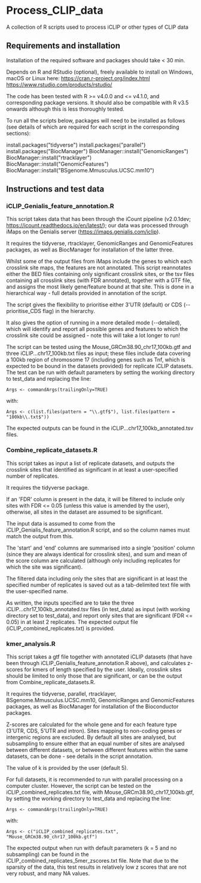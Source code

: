 # Process_CLIP_data
A collection of R scripts used to process iCLIP or other types of CLIP data

## Requirements and installation

Installation of the required software and packages should take < 30 min.

Depends on R and RStudio (optional), freely available to install on Windows, macOS or Linux here: 
https://cran.r-project.org/index.html
https://www.rstudio.com/products/rstudio/

The code has been tested with R >= v4.0.0 and <= v4.1.0, and corresponding package versions. It should also be compatible with R v3.5 onwards although this is less thoroughly tested.

To run all the scripts below, packages will need to be installed as follows (see details of which are required for each script in the corresponding sections):

install.packages("tidyverse")
install.packages("parallel")
install.packages("BiocManager")
BiocManager::install("GenomicRanges")
BiocManager::install("rtracklayer")
BiocManager::install("GenomicFeatures")
BiocManager::install("BSgenome.Mmusculus.UCSC.mm10") 


## Instructions and test data

### iCLIP_Genialis_feature_annotation.R

This script takes data that has been through the iCount pipeline (v2.0.1dev; https://icount.readthedocs.io/en/latest/); our data was processed through iMaps on the Genialis server (https://imaps.genialis.com/iclip).

It requires the tidyverse, rtracklayer, GenomicRanges and GenomicFeatures packages, as well as BiocManager for installation of the latter three.

Whilst some of the output files from iMaps include the genes to which each crosslink site maps, the features are not annotated. This script reannotates either the BED files containing only significant crosslink sites, or the tsv files containing all crosslink sites (with FDR annotated), together with a GTF file, and assigns the most likely gene/feature bound at that site. This is done in a hierarchical way - full details provided in annotation of the script. 

The script gives the flexibility to prioritise either 3'UTR (default) or CDS (--prioritise_CDS flag) in the hierarchy.

It also gives the option of running in a more detailed mode (--detailed), which will identify and report all possible genes and features to which the crosslink site could be assigned - note this will take a lot longer to run! 

The script can be tested using the Mouse_GRCm38.90_chr17_100kb.gtf and three iCLIP...chr17_100kb.txt files as input; these files include data covering a 100kb region of chromosome 17 (including genes such as Tnf, which is expected to be bound in the datasets provided) for replicate iCLIP datasets. The test can be run with default parameters by setting the working directory to test_data and replacing the line:
```
Args <- commandArgs(trailingOnly=TRUE)
```
with:
```
Args <- c(list.files(pattern = "\\.gtf$"), list.files(pattern = "100kb\\.txt$"))
```

The expected outputs can be found in the iCLIP...chr17_100kb_annotated.tsv files. 



### Combine_replicate_datasets.R

This script takes as input a list of replicate datasets, and outputs the crosslink sites that identified as significant in at least a user-specified number of replicates. 

It requires the tidyverse package.

If an 'FDR' column is present in the data, it will be filtered to include only sites with FDR <= 0.05 (unless this value is amended by the user), otherwise, all sites in the dataset are assumed to be significant. 

The input data is assumed to come from the iCLIP_Genialis_feature_annotation.R script, and so the column names must match the output from this. 

The 'start' and 'end' columns are summarised into a single 'position' column (since they are always identical for crosslink sites), and sum and mean of the score column are calculated (although only including replicates for which the site was significant).

The filtered data including only the sites that are significant in at least the specified number of replicates is saved out as a tab-delimited text file with the user-specified name.

As written, the inputs specified are to take the three iCLIP...chr17_100kb_annotated.tsv files (in test_data) as input (with working directory set to test_data), and report only sites that are significant (FDR <= 0.05) in at least 2 replicates. The expected output file (iCLIP_combined_replicates.txt) is provided.


### kmer_analysis.R

This script takes a gtf file together with annotated iCLIP datasets (that have been through iCLIP_Genialis_feature_annotation.R above), and calculates z-scores for kmers of length specified by the user. Ideally, crosslink sites should be limited to only those that are significant, or can be the output from Combine_replicate_datasets.R. 

It requires the tidyverse, parallel, rtracklayer, BSgenome.Mmusculus.UCSC.mm10, GenomicRanges and GenomicFeatures packages, as well as BiocManager for installation of the Bioconductor packages.

Z-scores are calculated for the whole gene and for each feature type (3'UTR, CDS, 5'UTR and intron). Sites mapping to non-coding genes or intergenic regions are excluded. By default all sites are analysed, but subsampling to ensure either that an equal number of sites are analysed between different datasets, or between different features within the same datasets, can be done - see details in the script annotation.

The value of k is provided by the user (default 5).

For full datasets, it is recommended to run with parallel processing on a computer cluster. However, the script can be tested on the iCLIP_combined_replicates.txt file, with Mouse_GRCm38.90_chr17_100kb.gtf, by setting the working directory to test_data and replacing the line:

```
Args <- commandArgs(trailingOnly=TRUE)
```
with:
```
Args <- c("iCLIP_combined_replicates.txt", "Mouse_GRCm38.90_chr17_100kb.gtf")
```

The expected output when run with default parameters (k = 5 and no subsampling) can be found in the iCLIP_combined_replicates_5mer_zscores.txt file. Note that due to the sparsity of the data, this test results in relatively low z scores that are not very robust, and many NA values.
